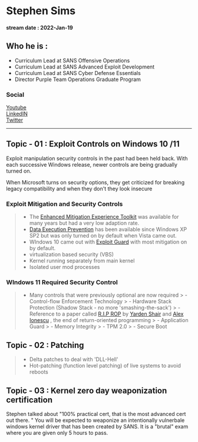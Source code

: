 # Stephen Sims
#### stream date : 2022-Jan-19

## Who he is :
- Curriculum Lead at SANS Offensive Operations
- Curriculum Lead at SANS Advanced Exploit Development
- Curriculum Lead at SANS Cyber Defense Essentials
- Director Purple Team Operations Graduate Program 


### Social
[Youtube](https://www.youtube.com/watch?v=_hsSQKRsUmA&t=233s)<br>
[LinkedIN](https://www.linkedin.com/in/stephen-sims-2788091/)<br>
[Twitter ](https://twitter.com/Steph3nSims)<br>
<hr>


## Topic - 01 : Exploit Controls on Windows 10 /11

Exploit manipulation security controls in the past had been held back. With each successive Windows release, newer controls are being gradually turned on.

When Microsoft turns on security options, they get criticized for breaking legacy compatibility and when they don't they look insecure


### Exploit Mitigation and Security Controls

> - The [Enhanced Mitigation Experience Toolkit](https://support.microsoft.com/en-us/topic/emet-mitigations-guidelines-b529d543-2a81-7b5a-d529-84b30e1ecee0) was available for many years but had a very low adaption rate.
> - [Data Execution Prevention](https://docs.microsoft.com/en-us/windows/win32/memory/data-execution-prevention) has been available since Windows XP SP2 but was only turned on by default when Vista came out.
> - WIndows 10 came out with [Exploit Guard](https://www.microsoft.com/security/blog/2017/10/23/windows-defender-exploit-guard-reduce-the-attack-surface-against-next-generation-malware/) with most mitigation on by default.
 >- virtualization based security (VBS)
 >- Kernel running separately from main kernel
 >- Isolated user mod processes

### WIndows 11 Required Security Control

> - Many controls that were previously optional are now required
	> - Control-flow Enforcement Technology
	> - Hardware Stack Protection (Shadow Stack - no more 'smashing-the-sack')
	> - Reference to a paper called [R.I.P ROP](https://windows-internals.com/cet-on-windows/) by [Yarden Shair](https://www.linkedin.com/in/yarden-shafir-91a87957) and [Alex Ionescu](https://www.linkedin.com/in/aionescu/) , the end of return-oriented programming
	> - Application Guard
	> - Memory Integrity
	> - TPM 2.0
	> -  Secure Boot

## Topic - 02 : Patching

> - Delta patches to deal with 'DLL-Hell'
> - Hot-patching (function level patching) of live systems to avoid reboots


## Topic - 03 : Kernel  zero day weaponization certification

Stephen talked about "100% practical cert, that is the most advanced cert out there. " You will be expected to weaponize an intentionally vulnerbale windows kernel driver that has been created by SANS. It is a "brutal" exam where you are given only 5 hours to pass.






